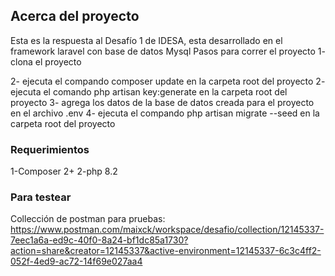 ## Acerca del proyecto
Esta es la respuesta al Desafío 1 de IDESA, esta desarrollado en el framework laravel con base de datos Mysql
Pasos para correr el proyecto
1- clona el proyecto

2- ejecuta el compando composer update en la carpeta root del proyecto
2- ejecuta el comando php artisan key:generate en la carpeta root del proyecto
3- agrega los datos de la base de datos creada para el proyecto en el archivo .env
4- ejecuta el compando php artisan migrate --seed en la carpeta root del proyecto

### Requerimientos
1-Composer 2+
2-php 8.2

### Para testear
Collección de postman para pruebas: https://www.postman.com/maixck/workspace/desafio/collection/12145337-7eec1a6a-ed9c-40f0-8a24-bf1dc85a1730?action=share&creator=12145337&active-environment=12145337-6c3c4ff2-052f-4ed9-ac72-14f69e027aa4
